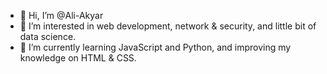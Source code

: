 - 👋 Hi, I’m @Ali-Akyar
- 👀 I’m interested in web development, network & security, and little bit of data science.
- 🌱 I’m currently learning JavaScript and Python, and improving my knowledge on HTML & CSS.
<!-- - 💞️ I’m looking to collaborate on ... -->
<!-- - 📫 How to reach me ... -->

<!---
Ali-Akyar/Ali-Akyar is a ✨ special ✨ repository because its `README.md` (this file) appears on your GitHub profile.
You can click the Preview link to take a look at your changes.
--->
